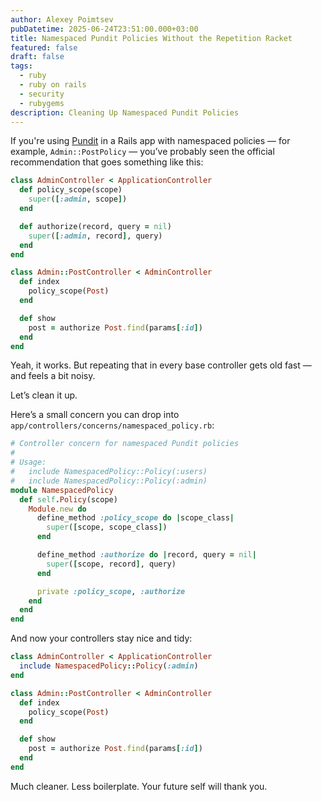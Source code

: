 ```yaml
---
author: Alexey Poimtsev
pubDatetime: 2025-06-24T23:51:00.000+03:00
title: Namespaced Pundit Policies Without the Repetition Racket
featured: false
draft: false
tags:
  - ruby
  - ruby on rails
  - security
  - rubygems
description: Cleaning Up Namespaced Pundit Policies
---
```


If you're using [Pundit](https://github.com/varvet/pundit) in a Rails app with namespaced policies — for example, `Admin::PostPolicy` — you’ve probably seen the official recommendation that goes something like this:

```ruby
class AdminController < ApplicationController
  def policy_scope(scope)
    super([:admin, scope])
  end

  def authorize(record, query = nil)
    super([:admin, record], query)
  end
end

class Admin::PostController < AdminController
  def index
    policy_scope(Post)
  end

  def show
    post = authorize Post.find(params[:id])
  end
end
```

Yeah, it works. But repeating that in every base controller gets old fast — and feels a bit noisy.

Let’s clean it up.

Here’s a small concern you can drop into `app/controllers/concerns/namespaced_policy.rb`:

```ruby
# Controller concern for namespaced Pundit policies
#
# Usage:
#   include NamespacedPolicy::Policy(:users)
#   include NamespacedPolicy::Policy(:admin)
module NamespacedPolicy
  def self.Policy(scope)
    Module.new do
      define_method :policy_scope do |scope_class|
        super([scope, scope_class])
      end

      define_method :authorize do |record, query = nil|
        super([scope, record], query)
      end

      private :policy_scope, :authorize
    end
  end
end
```

And now your controllers stay nice and tidy:

```ruby
class AdminController < ApplicationController
  include NamespacedPolicy::Policy(:admin)
end

class Admin::PostController < AdminController
  def index
    policy_scope(Post)
  end

  def show
    post = authorize Post.find(params[:id])
  end
end
```

Much cleaner. Less boilerplate. Your future self will thank you.
